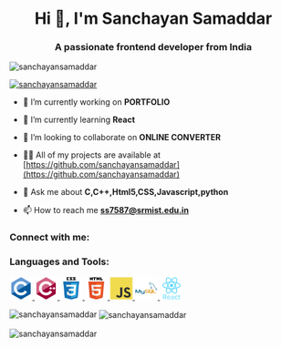 <h1 align="center">Hi 👋, I'm Sanchayan Samaddar</h1>
<h3 align="center">A passionate frontend developer from India</h3>

<p align="left"> <img src="https://komarev.com/ghpvc/?username=sanchayansamaddar&label=Profile%20views&color=0e75b6&style=flat" alt="sanchayansamaddar" /> </p>

<p align="left"> <a href="https://github.com/ryo-ma/github-profile-trophy"><img src="https://github-profile-trophy.vercel.app/?username=sanchayansamaddar" alt="sanchayansamaddar" /></a> </p>

- 🔭 I’m currently working on **PORTFOLIO**

- 🌱 I’m currently learning **React**

- 👯 I’m looking to collaborate on **ONLINE CONVERTER**

- 👨‍💻 All of my projects are available at [https://github.com/sanchayansamaddar](https://github.com/sanchayansamaddar)

- 💬 Ask me about **C,C++,Html5,CSS,Javascript,python**

- 📫 How to reach me **ss7587@srmist.edu.in**

<h3 align="left">Connect with me:</h3>
<p align="left">
</p>

<h3 align="left">Languages and Tools:</h3>
<p align="left"> <a href="https://www.cprogramming.com/" target="_blank" rel="noreferrer"> <img src="https://raw.githubusercontent.com/devicons/devicon/master/icons/c/c-original.svg" alt="c" width="40" height="40"/> </a> <a href="https://www.w3schools.com/cpp/" target="_blank" rel="noreferrer"> <img src="https://raw.githubusercontent.com/devicons/devicon/master/icons/cplusplus/cplusplus-original.svg" alt="cplusplus" width="40" height="40"/> </a> <a href="https://www.w3schools.com/css/" target="_blank" rel="noreferrer"> <img src="https://raw.githubusercontent.com/devicons/devicon/master/icons/css3/css3-original-wordmark.svg" alt="css3" width="40" height="40"/> </a> <a href="https://www.w3.org/html/" target="_blank" rel="noreferrer"> <img src="https://raw.githubusercontent.com/devicons/devicon/master/icons/html5/html5-original-wordmark.svg" alt="html5" width="40" height="40"/> </a> <a href="https://developer.mozilla.org/en-US/docs/Web/JavaScript" target="_blank" rel="noreferrer"> <img src="https://raw.githubusercontent.com/devicons/devicon/master/icons/javascript/javascript-original.svg" alt="javascript" width="40" height="40"/> </a> <a href="https://www.mysql.com/" target="_blank" rel="noreferrer"> <img src="https://raw.githubusercontent.com/devicons/devicon/master/icons/mysql/mysql-original-wordmark.svg" alt="mysql" width="40" height="40"/> </a> <a href="https://reactjs.org/" target="_blank" rel="noreferrer"> <img src="https://raw.githubusercontent.com/devicons/devicon/master/icons/react/react-original-wordmark.svg" alt="react" width="40" height="40"/> </a> </p>

<p><img align="left" src="https://github-readme-stats.vercel.app/api/top-langs?username=sanchayansamaddar&show_icons=true&locale=en&layout=compact" alt="sanchayansamaddar" /></p>

<p>&nbsp;<img align="center" src="https://github-readme-stats.vercel.app/api?username=sanchayansamaddar&show_icons=true&locale=en" alt="sanchayansamaddar" /></p>

<p><img align="center" src="https://github-readme-streak-stats.herokuapp.com/?user=sanchayansamaddar&" alt="sanchayansamaddar" /></p>
